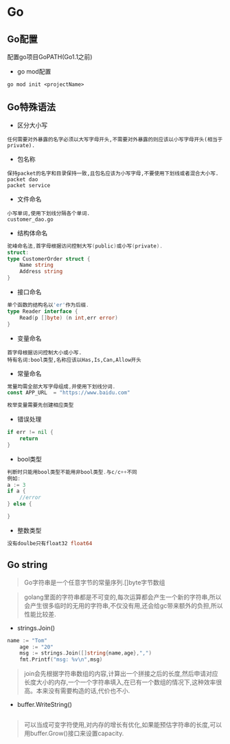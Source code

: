 # Go

## Go配置

配置go项目GoPATH(Go1.1之前)

+ go mod配置

```shell
go mod init <projectName>
```

## Go特殊语法

+ 区分大小写

```
任何需要对外暴露的名字必须以大写字母开头,不需要对外暴露的则应该以小写字母开头(相当于private).
```

+ 包名称

```
保持packet的名字和目录保持一致,且包名应该为小写字母,不要使用下划线或者混合大小写.
packet dao
packet service
```

+ 文件命名

```
小写单词,使用下划线分隔各个单词.
customer_dao.go
```

+ 结构体命名

```Go
驼峰命名法,首字母根据访问控制大写(public)或小写(private).
struct:
type CustomerOrder struct {
    Name string
    Address string
}
```

+ 接口命名

```go
单个函数的结构名以'er'作为后缀.
type Reader interface {
	Read(p []byte) (n int,err error)
}
```

+ 变量命名

```
首字母根据访问控制大小或小写.
特有名词:bool类型,名称应该以Has,Is,Can,Allow开头
```

+ 常量命名

```go
常量均需全部大写字母组成,并使用下划线分词.
const APP_URL  = "https://www.baidu.com"

枚举变量需要先创建相应类型
```

+ 错误处理

```go
if err != nil {
    return
}
```
+ bool类型

```go
判断时只能用bool类型不能用非bool类型.与c/c++不同
例如:
a := 3
if a {
    //error
} else {

}
```

+ 整数类型

```go
没有doulbe只有float32 float64

```


## Go string
> Go字符串是一个任意字节的常量序列.[]byte字节数组

> golang里面的字符串都是不可变的,每次运算都会产生一个新的字符串,所以会产生很多临时的无用的字符串,不仅没有用,还会给gc带来额外的负担,所以性能比较差.

+ strings.Join()

```go
name := "Tom"
	age := "20"
	msg := strings.Join([]string{name,age},",")
	fmt.Printf("msg: %v\n",msg)
```

> join会先根据字符串数组的内容,计算出一个拼接之后的长度,然后申请对应长度大小的内存,一个一个字符串填入,在已有一个数组的情况下,这种效率很高。本来没有需要构造的话,代价也不小.

+ buffer.WriteString()

```go

```

> 可以当成可变字符使用,对内存的增长有优化,如果能预估字符串的长度,可以用buffer.Grow()接口来设置capacity.